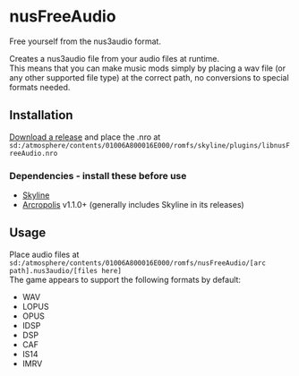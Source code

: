 # nusFreeAudio
Free yourself from the nus3audio format.

Creates a nus3audio file from your audio files at runtime.  
This means that you can make music mods simply by placing a wav file (or any other supported file type) at the correct path, no conversions to special formats needed.  
## Installation
[Download a release](https://github.com/Genwald/nusFreeAudio/releases/latest) and place the .nro at `sd:/atmosphere/contents/01006A800016E000/romfs/skyline/plugins/libnusFreeAudio.nro`
### Dependencies - install these before use
- [Skyline](https://github.com/skyline-dev/skyline/releases)
- [Arcropolis](https://github.com/Raytwo/ARCropolis/releases) v1.1.0+ (generally includes Skyline in its releases)
## Usage
Place audio files at `sd:/atmosphere/contents/01006A800016E000/romfs/nusFreeAudio/[arc path].nus3audio/[files here]`  
The game appears to support the following formats by default:
- WAV
- LOPUS
- OPUS
- IDSP
- DSP
- CAF
- IS14
- IMRV